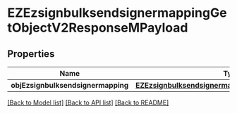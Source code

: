 # EZEzsignbulksendsignermappingGetObjectV2ResponseMPayload

## Properties
Name | Type | Description | Notes
------------ | ------------- | ------------- | -------------
**objEzsignbulksendsignermapping** | [**EZEzsignbulksendsignermappingResponseCompound***](EZEzsignbulksendsignermappingResponseCompound.md) |  | 

[[Back to Model list]](../README.md#documentation-for-models) [[Back to API list]](../README.md#documentation-for-api-endpoints) [[Back to README]](../README.md)


